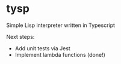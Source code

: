 # tysp
Simple Lisp interpreter written in Typescript

Next steps:
- Add unit tests via Jest
- Implement lambda functions (done!)
